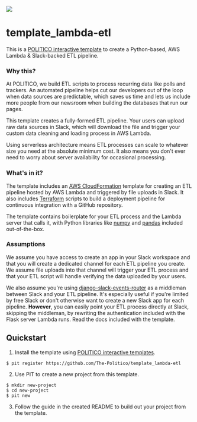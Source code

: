 ![](https://www.politico.com/interactives/cdn/images/badge.svg)

# template_lambda-etl


This is a [POLITICO interactive template](https://github.com/The-Politico/politico-interactive-templates) to create a Python-based, AWS Lambda & Slack-backed ETL pipeline.

### Why this?

At POLITICO, we build ETL scripts to process recurring data like polls and trackers. An automated pipeline helps cut our developers out of the loop when data sources are predictable, which saves us time and lets us include more people from our newsroom when building the databases that run our pages.

This template creates a fully-formed ETL pipeline. Your users can upload raw data sources in Slack, which will download the file and trigger your custom data cleaning and loading process in AWS Lambda.

Using serverless architecture means ETL processes can scale to whatever size you need at the absolute minimum cost. It also means you don't ever need to worry about server availability for occasional processing.

### What's in it?

The template includes an [AWS CloudFormation](https://aws.amazon.com/cloudformation/) template for creating an ETL pipeline hosted by AWS Lambda and triggered by file uploads in Slack. It also includes [Terraform](https://www.terraform.io/) scripts to build a deployment pipeline for continuous integration with a GitHub repository.

The template contains boilerplate for your ETL process and the Lambda server that calls it, with Python libraries like [numpy](https://www.numpy.org/) and [pandas](https://pandas.pydata.org/) included out-of-the-box.

### Assumptions

We assume you have access to create an app in your Slack workspace and that you will create a dedicated channel for each ETL pipeline you create. We assume file uploads into that channel will trigger your ETL process and that your ETL script will handle verifying the data uploaded by your users.

We also assume you're using [django-slack-events-router](https://github.com/The-Politico/django-slack-events-router) as a middleman between Slack and your ETL pipeline. It's especially useful if you're limited by free Slack or don't otherwise want to create a new Slack app for each pipeline. **However**, you can easily point your ETL process directly at Slack, skipping the middleman, by rewriting the authentication included with the Flask server Lambda runs. Read the docs included with the template.

## Quickstart

1. Install the template using [POLITICO interactive templates](https://github.com/The-Politico/politico-interactive-templates).

  ```
  $ pit register https://github.com/The-Politico/template_lambda-etl
  ```

2. Use PIT to create a new project from this template.

  ```
  $ mkdir new-project
  $ cd new-project
  $ pit new
  ```

3. Follow the guide in the created README to build out your project from the template.
